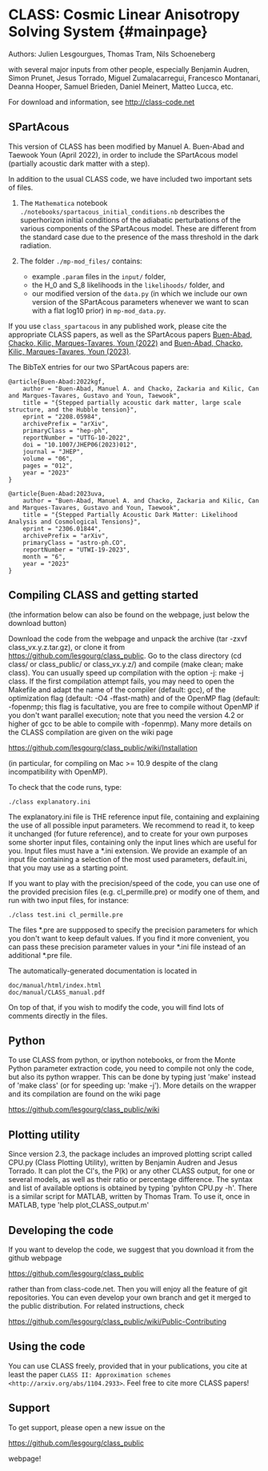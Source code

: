 CLASS: Cosmic Linear Anisotropy Solving System  {#mainpage}
==============================================

Authors: Julien Lesgourgues, Thomas Tram, Nils Schoeneberg

with several major inputs from other people, especially Benjamin
Audren, Simon Prunet, Jesus Torrado, Miguel Zumalacarregui, Francesco
Montanari, Deanna Hooper, Samuel Brieden, Daniel Meinert, Matteo Lucca, etc.

For download and information, see http://class-code.net

SPartAcous
-----------------------------------

This version of CLASS has been modified by Manuel A. Buen-Abad and Taewook Youn (April 2022), in order to include the SPartAcous model (partially acoustic dark matter with a step).

In addition to the usual CLASS code, we have included two important sets of files.

1. The `Mathematica` notebook `./notebooks/spartacous_initial_conditions.nb` describes the superhorizon initial conditions of the adiabatic perturbations of the various components of the SPartAcous model. These are different from the standard case due to the presence of the mass threshold in the dark radiation.

2. The folder `./mp-mod_files/` contains:
    * example `.param` files in the `input/` folder,
    * the H_0 and S_8 likelihoods in the `likelihoods/` folder, and
    * our modified version of the `data.py` (in which we include our own version of the SPartAcous parameters whenever we want to scan with a flat log10 prior) in `mp-mod_data.py`.

If you use `class_spartacous` in any published work, please cite the appropriate CLASS papers, as well as the SPartAcous papers [Buen-Abad, Chacko, Kilic, Marques-Tavares, Youn (2022)](https://arxiv.org/abs/2208.05984) and [Buen-Abad, Chacko, Kilic, Marques-Tavares, Youn (2023)](https://arxiv.org/abs/23xx.yyyyy).

The BibTeX entries for our two SPartAcous papers are:

    @article{Buen-Abad:2022kgf,
        author = "Buen-Abad, Manuel A. and Chacko, Zackaria and Kilic, Can and Marques-Tavares, Gustavo and Youn, Taewook",
        title = "{Stepped partially acoustic dark matter, large scale structure, and the Hubble tension}",
        eprint = "2208.05984",
        archivePrefix = "arXiv",
        primaryClass = "hep-ph",
        reportNumber = "UTTG-10-2022",
        doi = "10.1007/JHEP06(2023)012",
        journal = "JHEP",
        volume = "06",
        pages = "012",
        year = "2023"
    }

    @article{Buen-Abad:2023uva,
        author = "Buen-Abad, Manuel A. and Chacko, Zackaria and Kilic, Can and Marques-Tavares, Gustavo and Youn, Taewook",
        title = "{Stepped Partially Acoustic Dark Matter: Likelihood Analysis and Cosmological Tensions}",
        eprint = "2306.01844",
        archivePrefix = "arXiv",
        primaryClass = "astro-ph.CO",
        reportNumber = "UTWI-19-2023",
        month = "6",
        year = "2023"
    }


Compiling CLASS and getting started
-----------------------------------

(the information below can also be found on the webpage, just below
the download button)

Download the code from the webpage and unpack the archive (tar -zxvf
class_vx.y.z.tar.gz), or clone it from
https://github.com/lesgourg/class_public. Go to the class directory
(cd class/ or class_public/ or class_vx.y.z/) and compile (make clean;
make class). You can usually speed up compilation with the option -j:
make -j class. If the first compilation attempt fails, you may need to
open the Makefile and adapt the name of the compiler (default: gcc),
of the optimization flag (default: -O4 -ffast-math) and of the OpenMP
flag (default: -fopenmp; this flag is facultative, you are free to
compile without OpenMP if you don't want parallel execution; note that
you need the version 4.2 or higher of gcc to be able to compile with
-fopenmp). Many more details on the CLASS compilation are given on the
wiki page

https://github.com/lesgourg/class_public/wiki/Installation

(in particular, for compiling on Mac >= 10.9 despite of the clang
incompatibility with OpenMP).

To check that the code runs, type:

    ./class explanatory.ini

The explanatory.ini file is THE reference input file, containing and
explaining the use of all possible input parameters. We recommend to
read it, to keep it unchanged (for future reference), and to create
for your own purposes some shorter input files, containing only the
input lines which are useful for you. Input files must have a *.ini
extension. We provide an example of an input file containing a
selection of the most used parameters, default.ini, that you may use as a
starting point.

If you want to play with the precision/speed of the code, you can use
one of the provided precision files (e.g. cl_permille.pre) or modify
one of them, and run with two input files, for instance:

    ./class test.ini cl_permille.pre

The files *.pre are suppposed to specify the precision parameters for
which you don't want to keep default values. If you find it more
convenient, you can pass these precision parameter values in your *.ini
file instead of an additional *.pre file.

The automatically-generated documentation is located in

    doc/manual/html/index.html
    doc/manual/CLASS_manual.pdf

On top of that, if you wish to modify the code, you will find lots of
comments directly in the files.

Python
------

To use CLASS from python, or ipython notebooks, or from the Monte
Python parameter extraction code, you need to compile not only the
code, but also its python wrapper. This can be done by typing just
'make' instead of 'make class' (or for speeding up: 'make -j'). More
details on the wrapper and its compilation are found on the wiki page

https://github.com/lesgourg/class_public/wiki

Plotting utility
----------------

Since version 2.3, the package includes an improved plotting script
called CPU.py (Class Plotting Utility), written by Benjamin Audren and
Jesus Torrado. It can plot the Cl's, the P(k) or any other CLASS
output, for one or several models, as well as their ratio or percentage
difference. The syntax and list of available options is obtained by
typing 'pyhton CPU.py -h'. There is a similar script for MATLAB,
written by Thomas Tram. To use it, once in MATLAB, type 'help
plot_CLASS_output.m'

Developing the code
--------------------

If you want to develop the code, we suggest that you download it from
the github webpage

https://github.com/lesgourg/class_public

rather than from class-code.net. Then you will enjoy all the feature
of git repositories. You can even develop your own branch and get it
merged to the public distribution. For related instructions, check

https://github.com/lesgourg/class_public/wiki/Public-Contributing

Using the code
--------------

You can use CLASS freely, provided that in your publications, you cite
at least the paper `CLASS II: Approximation schemes <http://arxiv.org/abs/1104.2933>`. Feel free to cite more CLASS papers!

Support
-------

To get support, please open a new issue on the

https://github.com/lesgourg/class_public

webpage!
